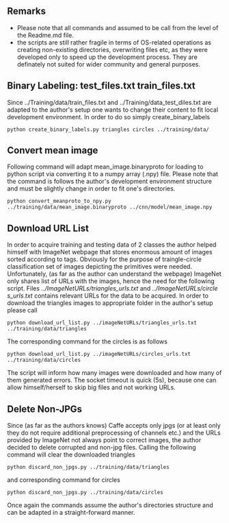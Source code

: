 ## Remarks
* Please note that all commands and assumed to be call from the level
of the Readme.md file.
* the scripts are still rather
fragile in terms of OS-related operations as creating non-existing
directories, overwriting files etc, as they were developed only to
speed up the development process. They are definately not suited for
wider community and general purposes.

## Binary Labeling: test_files.txt train_files.txt
Since ../Training/data/train_files.txt and ../Training/data_test_diles.txt are adapted to the author's setup one wants to change their content to fit local development environment. In order to do so simply create_binary_labels
```
python create_binary_labels.py triangles circles ../training/data/
```

##  Convert mean image
Following command will adapt mean_image.binaryproto for loading to python script via converting it to a numpy array (.npy) file. Please note that the command is follows the author's development environment structure and must be slightly change in order to fit one's directories.
```
python convert_meanproto_to_npy.py ../training/data/mean_image.binaryproto ../cnn/model/mean_image.npy
```
## Download URL List
In order to acquire training and testing data of 2 classes the author
helped himself with ImageNet webpage that stores enormous amount of
images sorted according to tags. Obviously for the purpose of
traingle-circle classification set of images depicting the primitives
were needed. Unfortunately, (as far as the author can understand the
webpage) ImageNet only shares list of URLs with the images, hence the
need for the following script.
Files *../ImageNetURLs/triangles_urls.txt* and *../ImageNetURLs/circle
s_urls.txt* contains relevant URLs for the data to be acquired. In order
to download the triangles images to appropriate folder in the author's
setup please call
```
python download_url_list.py ../imageNetURLs/triangles_urls.txt ../training/data/triangles
```
The corresponding command for the circles is as follows
```
python download_url_list.py ../imageNetURLs/circles_urls.txt ../training/data/circles
```
The script will inform how many images were downloaded and how many of them generated errors. The socket timeout is quick (5s), because one can allow himself/herself to skip big files and not working URLs.

## Delete Non-JPGs
Since (as far as the authors knows) Caffe accepts only jpgs (or at least only they do not require additional preprocessing of channels etc.) and the URLs provided by ImageNet not always point to correct images, the author decided to delete corrupted and non-jpg files. Calling the following command will clear the downloaded triangles
```
python discard_non_jpgs.py ../training/data/triangles
```
and corresponding command for circles

```
python discard_non_jpgs.py ../training/data/circles
```
Once again the commands assume the author's directories structure and can be adapted in a straight-forward manner.

